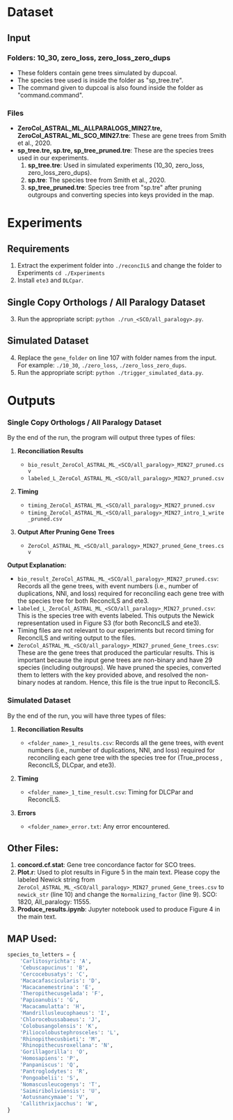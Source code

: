 # Dataset

## Input

### Folders: 10_30, zero_loss, zero_loss_zero_dups
- These folders contain gene trees simulated by dupcoal.
- The species tree used is inside the folder as "sp_tree.tre".
- The command given to dupcoal is also found inside the folder as "command.command".

### Files
- **ZeroCol_ASTRAL_ML_ALLPARALOGS_MIN27.tre, ZeroCol_ASTRAL_ML_SCO_MIN27.tre**: These are gene trees from Smith et al., 2020.
- **sp_tree.tre, sp.tre, sp_tree_pruned.tre**: These are the species trees used in our experiments.
  1. **sp_tree.tre**: Used in simulated experiments (10_30, zero_loss, zero_loss_zero_dups).
  2. **sp.tre**: The species tree from Smith et al., 2020.
  3. **sp_tree_pruned.tre**: Species tree from "sp.tre" after pruning outgroups and converting species into keys provided in the map.

# Experiments

## Requirements
1. Extract the experiment folder into `./reconcILS` and change the folder to Experiments  `cd ./Experiments`
2. Install `ete3` and `DLCpar`.

## Single Copy Orthologs / All Paralogy Dataset
3. Run the appropriate script: `python ./run_<SCO/all_paralogy>.py`.

## Simulated Dataset
4. Replace the `gene_folder` on line 107 with folder names from the input. For example: `./10_30`, `./zero_loss`, `./zero_loss_zero_dups`.
5. Run the appropriate script: `python ./trigger_simulated_data.py`.

# Outputs

### Single Copy Orthologs / All Paralogy Dataset
By the end of the run, the program will output three types of files:

1. **Reconciliation Results**
   - `bio_result_ZeroCol_ASTRAL_ML_<SCO/all_paralogy>_MIN27_pruned.csv`
   - `labeled_L_ZeroCol_ASTRAL_ML_<SCO/all_paralogy>_MIN27_pruned.csv`

2. **Timing**
   - `timing_ZeroCol_ASTRAL_ML_<SCO/all_paralogy>_MIN27_pruned.csv`
   - `timing_ZeroCol_ASTRAL_ML_<SCO/all_paralogy>_MIN27_intro_1_write_pruned.csv`

3. **Output After Pruning Gene Trees**
   - `ZeroCol_ASTRAL_ML_<SCO/all_paralogy>_MIN27_pruned_Gene_trees.csv`

**Output Explanation:**
- `bio_result_ZeroCol_ASTRAL_ML_<SCO/all_paralogy>_MIN27_pruned.csv`: Records all the gene trees, with event numbers (i.e., number of duplications, NNI, and loss) required for reconciling each gene tree with the species tree for both ReconcILS and ete3.
- `labeled_L_ZeroCol_ASTRAL_ML_<SCO/all_paralogy>_MIN27_pruned.csv`: This is the species tree with events labeled. This outputs the Newick representation used in Figure S3 (for both ReconcILS and ete3).
- Timing files are not relevant to our experiments but record timing for ReconcILS and writing output to the files.
- `ZeroCol_ASTRAL_ML_<SCO/all_paralogy>_MIN27_pruned_Gene_trees.csv`: These are the gene trees that produced the particular results. This is important because the input gene trees are non-binary and have 29 species (including outgroups). We have pruned the species, converted them to letters with the key provided above, and resolved the non-binary nodes at random. Hence, this file is the true input to ReconcILS.

### Simulated Dataset
By the end of the run, you will have three types of files:

1. **Reconciliation Results**
   - `<folder_name>_1_results.csv`: Records all the gene trees, with event numbers (i.e., number of duplications, NNI, and loss) required for reconciling each gene tree with the species tree for (True_process <DupCoal>, ReconcILS, DLCpar, and ete3).

2. **Timing**
   - `<folder_name>_1_time_result.csv`: Timing for DLCPar and ReconcILS.

3. **Errors**
   - `<folder_name>_error.txt`: Any error encountered.

## Other Files:
1. **concord.cf.stat**: Gene tree concordance factor for SCO trees.
2. **Plot.r**: Used to plot results in Figure 5 in the main text. Please copy the labeled Newick string from `ZeroCol_ASTRAL_ML_<SCO/all_paralogy>_MIN27_pruned_Gene_trees.csv` to `newick_str` (line 10) and change the `Normalizing_factor` (line 9). SCO: 1820, All_paralogy: 11555.
3. **Produce_results.ipynb**: Jupyter notebook used to produce Figure 4 in the main text.



## MAP Used:
```python
species_to_letters = {
    'Carlitosyrichta': 'A',
    'Cebuscapucinus': 'B',
    'Cercocebusatys': 'C',
    'Macacafascicularis': 'D',
    'Macacanemestrina': 'E',
    'Theropithecusgelada': 'F',
    'Papioanubis': 'G',
    'Macacamulatta': 'H',
    'Mandrillusleucophaeus': 'I',
    'Chlorocebussabaeus': 'J',
    'Colobusangolensis': 'K',
    'Piliocolobustephrosceles': 'L',
    'Rhinopithecusbieti': 'M',
    'Rhinopithecusroxellana': 'N',
    'Gorillagorilla': 'O',
    'Homosapiens': 'P',
    'Panpaniscus': 'Q',
    'Pantroglodytes': 'R',
    'Pongoabelii': 'S',
    'Nomascusleucogenys': 'T',
    'Saimiriboliviensis': 'U',
    'Aotusnancymaae': 'V',
    'Callithrixjacchus': 'W',
}
